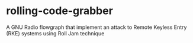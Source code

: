 # rolling-code-grabber
A GNU Radio flowgraph that implement an attack to Remote Keyless Entry (RKE) systems using Roll Jam technique
